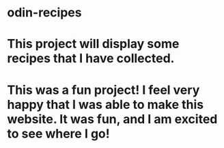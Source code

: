 # odin-recipes
# This project will display some recipes that I have collected.
# This was a fun project! I feel very happy that I was able to make this website. It was fun, and I am excited to see where I go!